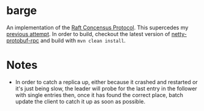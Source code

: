 barge
=====

An implementation of the [Raft Concensus Protocol][1]. This supercedes my [previous attempt][2]. In order to build, checkout the latest version of [netty-protobuf-rpc][3] and build with `mvn clean install`.

[1]: https://ramcloud.stanford.edu/wiki/download/attachments/11370504/raft.pdf
[2]: https://github.com/mgodave/raft
[3]: https://github.com/mgodave/netty-protobuf-rpc

Notes
=====

* In order to catch a replica up, either because it crashed and restarted or it's just being slow, the leader will probe for the last entry in the follower with single entries then, once it has found the correct place, batch update the client to catch it up as soon as possible.
